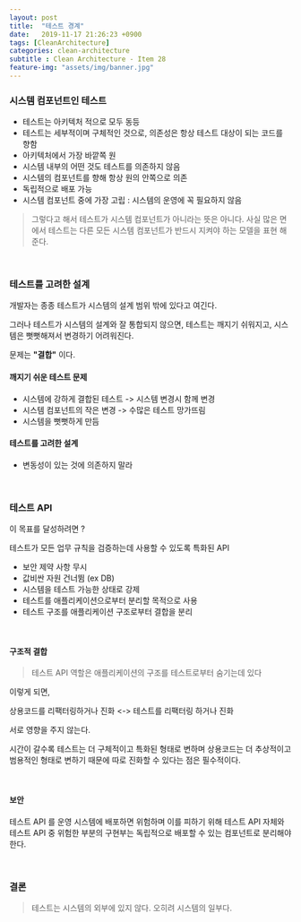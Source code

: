 ```yaml
---
layout: post
title:  "테스트 경계"
date:   2019-11-17 21:26:23 +0900
tags: [CleanArchitecture]
categories: clean-architecture
subtitle : Clean Architecture - Item 28
feature-img: "assets/img/banner.jpg"
---
```


### 시스템 컴포넌트인 테스트

- 테스트는 아키텍처 적으로 모두 동등
- 테스트는 세부적이며 구체적인 것으로, 의존성은 항상 테스트 대상이 되는 코드를 향함
- 아키텍처에서 가장 바깥쪽 원
- 시스템 내부의 어떤 것도 테스트를 의존하지 않음
- 시스템의 컴포넌트를 향해 항상 원의 안쪽으로 의존 
- 독립적으로 배포 가능 
- 시스템 컴포넌트 중에 가장 고립 : 시스템의 운영에 꼭 필요하지 않음

>  그렇다고 해서 테스트가 시스템 컴포넌트가 아니라는 뜻은 아니다. 사실 많은 면에서 테스트는 다른 모든 시스템 컴포넌트가 반드시 지켜야 하는 모델을 표현 해준다.



<br>

### 테스트를 고려한 설계

개발자는 종종 테스트가 시스템의 설계 범위 밖에 있다고 여긴다. 

그러나 테스트가 시스템의 설계와 잘 통합되지 않으면, 테스트는 깨지기 쉬워지고, 시스템은 뻣뻣해져서 변경하기 어려워진다. 



문제는 **"결합"** 이다. 



#### 깨지기 쉬운 테스트 문제 

- 시스템에 강하게 결합된 테스트 -> 시스템 변경시 함께 변경
- 시스템 컴포넌트의 작은 변경 -> 수많은 테스트 망가뜨림
- 시스템을 뻣뻣하게 만듬



#### 테스트를 고려한 설계

- 변동성이 있는 것에 의존하지 말라

<br>

### 테스트 API 

이 목표를 달성하려면 ? 

테스트가 모든 업무 규칙을 검증하는데 사용할 수 있도록 특화된 API 

- 보안 제약 사항 무시
- 값비싼 자원 건너뜀 (ex DB)
- 시스템을 테스트 가능한 상태로 강제
- 테스트를 애플리케이션으로부터 분리할 목적으로 사용
- 테스트 구조를 애플리케이션 구조로부터 결합을 분리 

<br>

#### 구조적 결합

>  테스트 API 역할은 애플리케이션의 구조를 테스트로부터 숨기는데 있다

이렇게 되면, 

상용코드를 리팩터링하거나 진화 <-> 테스트를 리팩터링 하거나 진화

서로 영향을 주지 않는다.

시간이 갈수록 테스트는 더 구체적이고 특화된 형태로 변하며 상용코드는 더 추상적이고 범용적인 형태로 변하기 때문에 따로 진화할 수 있다는 점은 필수적이다. 

<br>

#### 보안

테스트 API 를 운영 시스템에 배포하면 위험하며 이를 피하기 위해 테스트 API 자체와 테스트 API 중 위험한 부분의 구현부는 독립적으로 배포할 수 있는 컴포넌트로 분리해야 한다.



<br>

### 결론

> 테스트는 시스템의 외부에 있지 않다. 오히려 시스템의 일부다. 

